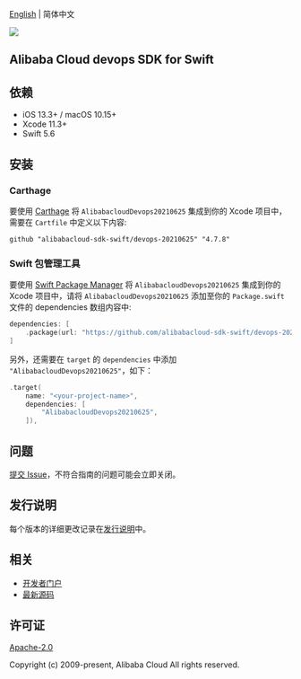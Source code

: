 [English](README.md) | 简体中文

![](https://aliyunsdk-pages.alicdn.com/icons/AlibabaCloud.svg)

## Alibaba Cloud devops SDK for Swift

## 依赖

- iOS 13.3+ / macOS 10.15+
- Xcode 11.3+
- Swift 5.6

## 安装

### Carthage

要使用 [Carthage](https://github.com/Carthage/Carthage) 将 `AlibabacloudDevops20210625` 集成到你的 Xcode 项目中，需要在 `Cartfile` 中定义以下内容:

```ogdl
github "alibabacloud-sdk-swift/devops-20210625" "4.7.8"
```

### Swift 包管理工具

要使用 [Swift Package Manager](https://swift.org/package-manager/) 将 `AlibabacloudDevops20210625` 集成到你的 Xcode 项目中，请将 `AlibabacloudDevops20210625` 添加至你的 `Package.swift` 文件的 dependencies 数组内容中:

```swift
dependencies: [
    .package(url: "https://github.com/alibabacloud-sdk-swift/devops-20210625.git", from: "4.7.8")
]
```

另外，还需要在 `target` 的 `dependencies` 中添加 `"AlibabacloudDevops20210625"`，如下：

```swift
.target(
    name: "<your-project-name>",
    dependencies: [
        "AlibabacloudDevops20210625",
    ]),
```

## 问题

[提交 Issue](https://github.com/alibabacloud-sdk-swift/devops-20210625/issues/new)，不符合指南的问题可能会立即关闭。

## 发行说明

每个版本的详细更改记录在[发行说明](./ChangeLog.txt)中。

## 相关

* [开发者门户](https://next.api.aliyun.com/home)
* [最新源码](https://github.com/alibabacloud-sdk-swift/devops-20210625)

## 许可证

[Apache-2.0](http://www.apache.org/licenses/LICENSE-2.0)

Copyright (c) 2009-present, Alibaba Cloud All rights reserved.
